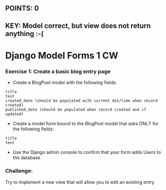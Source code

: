 ## POINTS: 0
## KEY: Model correct, but view does not return anything :-(

# Django Model Forms 1 CW

### Exercise 1: Create a basic blog entry page
* Create a BlogPost model with the following fields:
```
title
text
created_date (should be populated with current dat/time when record created)
published_date (should be populated when record created and if updated)
```
* Create a model form bound to the BlogPost model that asks ONLY for the following fields:
```
title
text
```
* Use the Django admin console to confirm that your form adds Users to the database

### Challenge:
Try to implement a new view that will allow you to edit an existing entry
